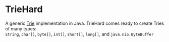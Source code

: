 TrieHard
========
A generic [Trie](https://en.wikipedia.org/wiki/Trie) implementation in Java. TrieHard comes ready to create Tries of many types:  
`String`, `char[]`, `byte[]`, `int[]`, `short[]`, `long[]`, and `java.nio.ByteBuffer`
